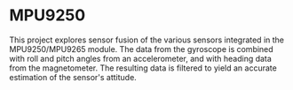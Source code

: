 # MPU9250

This project explores sensor fusion of the various sensors integrated in the MPU9250/MPU9265 module. The data from the gyroscope is
combined with roll and pitch angles from an accelerometer, and with heading data from the magnetometer. The resulting data is filtered
to yield an accurate estimation of the sensor's attitude. 
